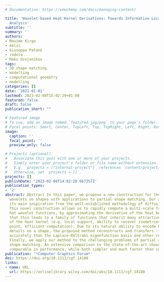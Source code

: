 ```yaml
---
# Documentation: https://wowchemy.com/docs/managing-content/

title: 'Wavelet-based Heat Kernel Derivatives: Towards Informative Localized Shape
  Analysis'
subtitle: ''
summary: ''
authors:
- Maxime Kirgo
- melzi
- Giuseppe Patanè
- rodola
- Maks Ovsjanikov
tags:
- 3D shape matching
- modelling
- computational geometry
- modelling
categories: []
date: '2021-01-01'
lastmod: 2023-02-08T15:02:29+01:00
featured: false
draft: false
publication_short: ""

# Featured image
# To use, add an image named `featured.jpg/png` to your page's folder.
# Focal points: Smart, Center, TopLeft, Top, TopRight, Left, Right, BottomLeft, Bottom, BottomRight.
image:
  caption: ''
  focal_point: ''
  preview_only: false

# Projects (optional).
#   Associate this post with one or more of your projects.
#   Simply enter your project's folder or file name without extension.
#   E.g. `projects = ["internal-project"]` references `content/project/deep-learning/index.md`.
#   Otherwise, set `projects = []`.
projects: []
publishDate: '2023-02-08T14:02:28.667357Z'
publication_types:
- '2'
abstract: Abstract In this paper, we propose a new construction for the Mexican hat
  wavelets on shapes with applications to partial shape matching. Our approach takes
  its main inspiration from the well-established methodology of diffusion wavelets.
  This novel construction allows us to rapidly compute a multi-scale family of Mexican
  hat wavelet functions, by approximating the derivative of the heat kernel. We demonstrate
  that this leads to a family of functions that inherit many attractive properties
  of the heat kernel (e.g. local support, ability to recover isometries from a single
  point, efficient computation). Due to its natural ability to encode high-frequency
  details on a shape, the proposed method reconstructs and transfers -functions more
  accurately than the Laplace-Beltrami eigenfunction basis and other related bases.
  Finally, we apply our method to the challenging problems of partial and large-scale
  shape matching. An extensive comparison to the state-of-the-art shows that it is
  comparable in performance, while both simpler and much faster than competing approaches.
publication: '*Computer Graphics Forum*'
doi: https://doi.org/10.1111/cgf.14180
links:
- name: URL
  url: https://onlinelibrary.wiley.com/doi/abs/10.1111/cgf.14180
---
```

